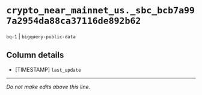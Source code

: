 # `crypto_near_mainnet_us._sbc_bcb7a997a2954da88ca37116de892b62`
`bq-1` | `bigquery-public-data`

## Column details
* [TIMESTAMP] `last_update`

-------------------------------------------------------------------------------
*Do not make edits above this line.*

